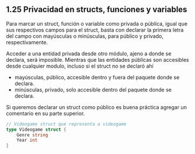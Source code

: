 ## 1.25 Privacidad en structs, funciones y variables

Para marcar un struct, función o variable como privada o pública, igual
que sus respectivos campos para el struct, basta con declarar la primera
letra del campo con mayúsculas o minúsculas, para público y privado,
respectivamente.

Acceder a una entidad privada desde otro módulo, ajeno a donde se
declara, será imposible. Mientras que las entidades públicas son
accesibles desde cualquier modulo, incluso si el struct no se declaró
ahí

-   mayúsculas, público, accesible dentro y fuera del paquete donde se
    declara.
-   minúsculas, privado, solo accesible dentro del paquete donde se
    declara.

Si queremos declarar un struct como público es buena práctica agregar un
comentario en su parte superior.

``` go
// Videogame struct que representa a videogame
type Videogame struct {
    Genre string
    Year int
}
```

